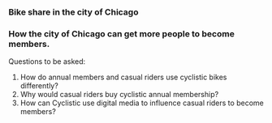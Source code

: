 ### Bike share in the city of Chicago

### How the city of Chicago can get more people to become members.

 Questions to be asked:
1. How do annual members and casual riders use cyclistic bikes differently?
2. Why would casual riders buy cyclistic annual membership?
3. How can Cyclistic use digital media to influence casual riders to become members?

